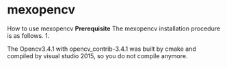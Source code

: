 # mexopencv
How to use mexopencv
**Prerequisite**
The mexopencv installation procedure is as follows.
1.

The Opencv3.4.1 with opencv_contrib-3.4.1 was built by cmake and compiled by visual studio 2015, so you do not compile anymore.

